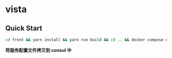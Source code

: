 # vista

## Quick Start
```bash
cd front && yarn install && yarn run build && cd .. && docker compose up -d 
```
**将服务配置文件拷贝到 consul 中**
